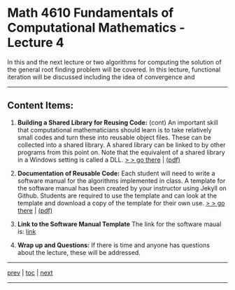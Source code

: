 # Math 4610 Fundamentals of Computational Mathematics  - Lecture 4

In this and the next lecture or two algorithms for computing the solution of
the general root finding problem will be covered. In this lecture, functional
iteration will be discussed including the idea of convergence and

<hr>

## Content Items:

  1. **Building a Shared Library for Reusing Code:** (cont) An important skill
     that computational mathematicians should learn is to take relatively small
     codes and turn these into reusable object files. These can be collected
     into a shared library. A shared library can be linked to by other programs
     from this point on. Note that the equivalent of a shared library in a
     Windows setting is called a DLL.
       [> > go there](https://jvkoebbe.github.io/math4610/lectures/lecture_04/md/shared_library_example)
       | [(pdf)](https://jvkoebbe.github.io/math4610/lectures/lecture_04/pdf/shared_library_example.pdf)

  2. **Documentation of Reusable Code:**  Each student will need to write a
     software manual for the algorithms implemented in class. A template for the
     software manual has been created by your instructor using Jekyll on Github.
     Students are required to use the template and can look at the template and
     download a copy of the template for their own use.
       [> > go there](https://jvkoebbe.github.io/math4610/lectures/lecture_04/md/softwaremanual_example)
       | [(pdf)](https://jvkoebbe.github.io/math4610/lectures/lecture_02/pdf/softwaremanual_example.pdf)

  3. **Link to the Software Manual Template** The link for the software
     maual is:
     [link](https://jvkoebbe.github.io/math4610/softwareManual/softwareManualTemplate.md)

 

  4. **Wrap up and Questions:**  If there is time and anyone has questions about
     the lecture, these will be addressed.

---

[prev](https://jvkoebbe.github.io/math4610/lectures/lecture_03/md/lecture_03) |
[toc](https://jvkoebbe.github.io/math4610/lectures/toc_lectures) |
[next](https://jvkoebbe.github.io/math4610/lectures/lecture_05/md/lecture_05)

---
